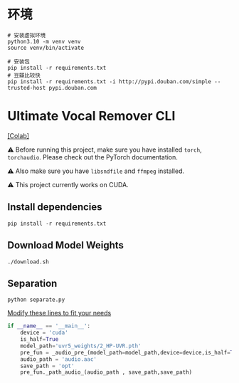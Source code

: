 
# 环境
```
# 安装虚拟环境
python3.10 -m venv venv
source venv/bin/activate

# 安装包
pip install -r requirements.txt
# 豆瓣比较快
pip install -r requirements.txt -i http://pypi.douban.com/simple --trusted-host pypi.douban.com
```

# Ultimate Vocal Remover CLI

[[Colab]](https://colab.research.google.com/drive/1VDncdndceKanFrs2LU-LM4Odv8tnPkzD?usp=sharing)

⚠️ Before running this project, make sure you have installed `torch`, `torchaudio`. Please check out the PyTorch documentation.

⚠️ Also make sure you have `libsndfile` and `ffmpeg` installed.

⚠️ This project currently works on CUDA.

## Install dependencies

```shell
pip install -r requirements.txt
```

## Download Model Weights

```shell
./download.sh
```

## Separation

```shell
python separate.py
```

[Modify these lines to fit your needs](https://github.com/seanghay/uvr/blob/fa19a9821d42586883202623936a0c8b895ae047/separate.py#L101-L108)

```python 
if __name__ == '__main__':
    device = 'cuda'
    is_half=True
    model_path='uvr5_weights/2_HP-UVR.pth'
    pre_fun = _audio_pre_(model_path=model_path,device=device,is_half=True)
    audio_path = 'audio.aac'
    save_path = 'opt'
    pre_fun._path_audio_(audio_path , save_path,save_path)
```
